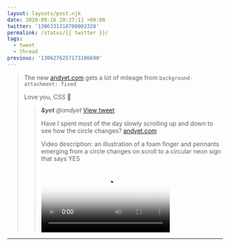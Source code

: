 ```yaml
---
layout: layouts/post.njk
date: 2020-09-16 20:37:11 +00:00
twitter: '1306331318700003328'
permalink: /status/{{ twitter }}/
tags: 
  - tweet
  - thread
previous: '1306276257173106690'
---
```


> The new [andyet.com](https://andyet.com) gets a lot of mileage from `background-attachment: fixed`
> 
> Love you, CSS 💚
> 
> > <cite>**&yet** @andyet</cite> [View tweet](https://twitter.com/andyet/status/1306330147553861632)
> > 
> > Have I spent most of the day slowly scrolling up and down to see how the circle changes? [andyet.com](https://andyet.com)
> > 
> > <p class="sr-only">Video description: an illustration of a foam finger and pennants emerging from a circle changes on scroll to a circular neon sign that says YES</p>
> > 
> > <video controls loop preload="metadata" poster="/img/_qt/EiEECCKUcAAKv9d.jpg"><source src="/img/_qt/EiEECCKUcAAKv9d.mp4">Your browser does not support the video tag.</video>


---

